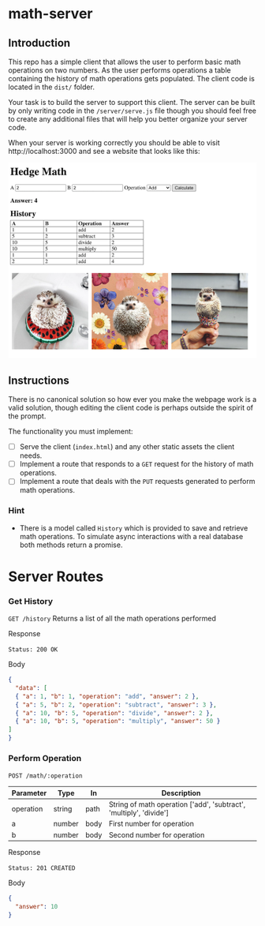 # math-server

## Introduction

This repo has a simple client that allows the user to perform basic math operations on two numbers. As the user performs operations a table containing the history of math operations gets populated. The client code is located in the `dist/` folder.

Your task is to build the server to support this client. The server can be built by only writing code in the `/server/serve.js` file though you should feel free to create any additional files that will help you better organize your server code.

When your server is working correctly you should be able to visit http://localhost:3000 and see a website that looks like this:

![Image of client once server is working correctly](./readme_images/final-client.png)

## Instructions

 There is no canonical solution so how ever you make the webpage work is a valid solution, though editing the client code is perhaps outside the spirit of the prompt. 

The functionality you must implement:

- [ ] Serve the client (`index.html`) and any other static assets the client needs.
- [ ] Implement a route that responds to a `GET` request for the history of math operations.
- [ ] Implement a route that deals with the `PUT` requests generated to perform math operations.

### Hint

- There is a model called `History` which is provided to save and retrieve math operations. To simulate async interactions with a real database both methods return a promise.

# Server Routes

### Get History

`GET /history` Returns a list of all the math operations performed

Response

`Status: 200 OK`

Body

```JSON
{
  "data": [
  { "a": 1, "b": 1, "operation": "add", "answer": 2 },
  { "a": 5, "b": 2, "operation": "subtract", "answer": 3 },
  { "a": 10, "b": 5, "operation": "divide", "answer": 2 },
  { "a": 10, "b": 5, "operation": "multiply", "answer": 50 }
]
}
```

### Perform Operation

`POST /math/:operation`

| Parameter | Type | In  | Description |
| --------- | ---- | --- | ----------- |
| operation | string | path | String of math operation ['add', 'subtract', 'multiply', 'divide'] |
| a | number | body | First number for operation |
| b | number | body | Second number for operation |

Response

`Status: 201 CREATED`

Body
```JSON
{
  "answer": 10
}
```
